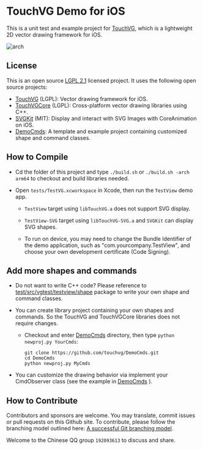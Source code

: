 # TouchVG Demo for iOS

This is a unit test and example project for [TouchVG](https://github.com/touchvg/vgios), which is a lightweight 2D vector drawing framework for iOS.

![arch](http://touchvg.github.io/images/arch.svg)

## License

This is an open source [LGPL 2.1](LICENSE.md) licensed project. It uses the following open source projects:

- [TouchVG](https://github.com/touchvg/vgios) (LGPL): Vector drawing framework for iOS.
- [TouchVGCore](https://github.com/touchvg/vgcore) (LGPL): Cross-platform vector drawing libraries using C++.
- [SVGKit](https://github.com/SVGKit/SVGKit) (MIT): Display and interact with SVG Images with CoreAnimation on iOS.
- [DemoCmds](https://github.com/touchvg/DemoCmds): A template and example project containing customized shape and command classes.

## How to Compile

- Cd the folder of this project and type `./build.sh` or `./build.sh -arch arm64` to checkout and build libraries needed.

- Open `tests/TestVG.xcworkspace` in Xcode, then run the `TestView` demo app.
   
   - `TestView` target using `libTouchVG.a` does not support SVG display.

   - `TestView-SVG` target using `libTouchVG-SVG.a` and `SVGKit` can display SVG shapes.

   - To run on device, you may need to change the Bundle Identifier of the demo application, such as "com.yourcompany.TestView", and choose your own development certificate (Code Signing).
 
## Add more shapes and commands

- Do not want to write C++ code? Please reference to [test/src/vgtest/testview/shape](test/src/vgtest/testview/shape) package to write your own shape and command classes.

- You can create library project containing your own shapes and commands. So the TouchVG and TouchVGCore libraries does not require changes.

  - Checkout and enter [DemoCmds](https://github.com/touchvg/DemoCmds) directory, then type `python newproj.py YourCmds`:

     ```shell
     git clone https://github.com/touchvg/DemoCmds.git
     cd DemoCmds
     python newproj.py MyCmds
     ```

- You can customize the drawing behavior via implement your CmdObserver class (see the example in [DemoCmds](https://github.com/touchvg/DemoCmds) ).

## How to Contribute

Contributors and sponsors are welcome. You may translate, commit issues or pull requests on this Github site.
To contribute, please follow the branching model outlined here: [A successful Git branching model](http://nvie.com/posts/a-successful-git-branching-model/).

Welcome to the Chinese QQ group `192093613` to discuss and share.
